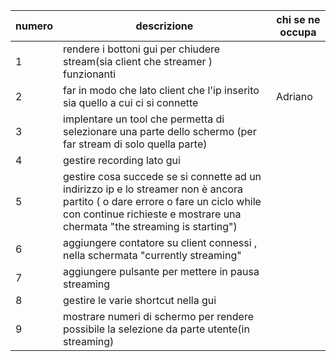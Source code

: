| numero | descrizione | chi se ne occupa |
| ------ | ------ | ------ |
| 1 | rendere i bottoni gui per chiudere stream(sia client che streamer ) funzionanti |  |
| 2 | far in modo che lato client che l'ip inserito sia quello a cui ci si connette | Adriano |
| 3 | implentare un tool che permetta di selezionare una parte dello schermo (per far stream di solo quella parte) | |
| 4 | gestire recording lato gui |  |
| 5 | gestire cosa succede se si connette ad un indirizzo ip e lo streamer non è ancora partito ( o dare errore o fare un ciclo while con continue richieste e mostrare una chermata "the streaming is starting") |  |
| 6 | aggiungere contatore su client connessi , nella schermata "currently streaming" |  |
| 7 | aggiungere pulsante per mettere in pausa streaming |  |
| 8 | gestire le varie shortcut nella gui |  |
| 9 | mostrare numeri di schermo per rendere possibile la selezione da parte utente(in streaming) |  |
